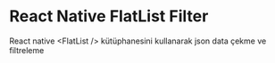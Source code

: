 # React Native FlatList Filter
React native &lt;FlatList /> kütüphanesini kullanarak json data çekme ve filtreleme
